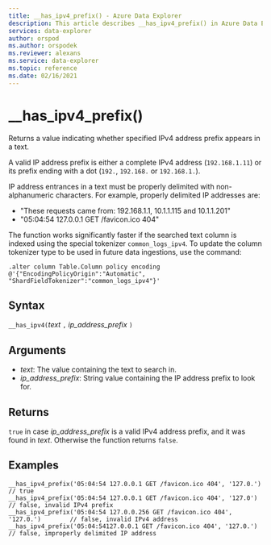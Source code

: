 ```yaml
---
title: __has_ipv4_prefix() - Azure Data Explorer
description: This article describes __has_ipv4_prefix() in Azure Data Explorer.
services: data-explorer
author: orspod
ms.author: orspodek
ms.reviewer: alexans
ms.service: data-explorer
ms.topic: reference
ms.date: 02/16/2021
---
```

# __has_ipv4_prefix()

Returns a value indicating whether specified IPv4 address prefix appears in a text.

A valid IP address prefix is either a complete IPv4 address (`192.168.1.11`) or its prefix ending with a dot (`192.`, `192.168.` or `192.168.1.`).

IP address entrances in a text must be properly delimited with non-alphanumeric characters. For example, properly delimited IP addresses are:

 * "These requests came from: 192.168.1.1, 10.1.1.115 and 10.1.1.201"
 * "05:04:54 127.0.0.1 GET /favicon.ico 404"

The function works significantly faster if the searched text column is indexed using the special tokenizer `common_logs_ipv4`. To update the column tokenizer type to be used in future data ingestions, use the command:

```kusto
.alter column Table.Column policy encoding @'{"EncodingPolicyOrigin":"Automatic", "ShardFieldTokenizer":"common_logs_ipv4"}'
```

## Syntax

`__has_ipv4(`*text* `,` *ip_address_prefix* `)`

## Arguments

* *text*: The value containing the text to search in.
* *ip_address_prefix*: String value containing the IP address prefix to look for.

## Returns

`true` in case *ip_address_prefix* is a valid IPv4 address prefix, and it was found in *text*. Otherwise the function returns `false`.

## Examples

```kusto
__has_ipv4_prefix('05:04:54 127.0.0.1 GET /favicon.ico 404', '127.0.')          // true
__has_ipv4_prefix('05:04:54 127.0.0.1 GET /favicon.ico 404', '127.0')           // false, invalid IPv4 prefix
__has_ipv4_prefix('05:04:54 127.0.0.256 GET /favicon.ico 404', '127.0.')        // false, invalid IPv4 address
__has_ipv4_prefix('05:04:54127.0.0.1 GET /favicon.ico 404', '127.0.')           // false, improperly delimited IP address
```
